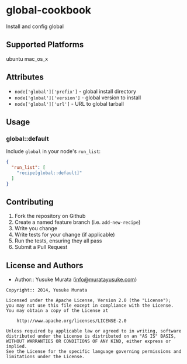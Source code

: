 # global-cookbook

Install and config global

## Supported Platforms

ubuntu mac_os_x

## Attributes

* `node['global']['prefix']` - global install directory
* `node['global']['version']` - global version to install
* `node['global']['url']` - URL to global tarball

## Usage

### global::default

Include `global` in your node's `run_list`:

```json
{
  "run_list": [
    "recipe[global::default]"
  ]
}
```

## Contributing

1. Fork the repository on Github
2. Create a named feature branch (i.e. `add-new-recipe`)
3. Write you change
4. Write tests for your change (if applicable)
5. Run the tests, ensuring they all pass
6. Submit a Pull Request

## License and Authors

- Author:: Yusuke Murata (<info@muratayusuke.com>)

```text
Copyright:: 2014, Yusuke Murata

Licensed under the Apache License, Version 2.0 (the "License");
you may not use this file except in compliance with the License.
You may obtain a copy of the License at

    http://www.apache.org/licenses/LICENSE-2.0

Unless required by applicable law or agreed to in writing, software
distributed under the License is distributed on an "AS IS" BASIS,
WITHOUT WARRANTIES OR CONDITIONS OF ANY KIND, either express or implied.
See the License for the specific language governing permissions and
limitations under the License.
```
